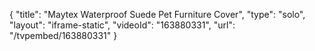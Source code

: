 {
    "title": "Maytex Waterproof Suede Pet Furniture Cover",
    "type": "solo",
    "layout": "iframe-static",
    "videoId": "163880331",
    "url": "\/tvpembed\/163880331"
}